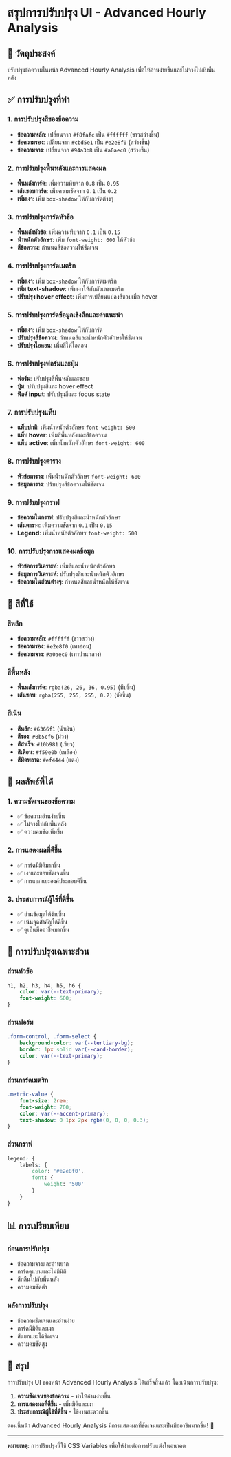 # สรุปการปรับปรุง UI - Advanced Hourly Analysis

## 🎯 วัตถุประสงค์
ปรับปรุงข้อความในหน้า Advanced Hourly Analysis เพื่อให้อ่านง่ายขึ้นและไม่จางไปกับพื้นหลัง

## ✅ การปรับปรุงที่ทำ

### 1. การปรับปรุงสีของข้อความ
- **ข้อความหลัก**: เปลี่ยนจาก `#f8fafc` เป็น `#ffffff` (ขาวสว่างขึ้น)
- **ข้อความรอง**: เปลี่ยนจาก `#cbd5e1` เป็น `#e2e8f0` (สว่างขึ้น)
- **ข้อความจาง**: เปลี่ยนจาก `#94a3b8` เป็น `#a0aec0` (สว่างขึ้น)

### 2. การปรับปรุงพื้นหลังและการแสดงผล
- **พื้นหลังการ์ด**: เพิ่มความทึบจาก `0.8` เป็น `0.95`
- **เส้นขอบการ์ด**: เพิ่มความชัดจาก `0.1` เป็น `0.2`
- **เพิ่มเงา**: เพิ่ม `box-shadow` ให้กับการ์ดต่างๆ

### 3. การปรับปรุงการ์ดหัวข้อ
- **พื้นหลังหัวข้อ**: เพิ่มความทึบจาก `0.1` เป็น `0.15`
- **น้ำหนักตัวอักษร**: เพิ่ม `font-weight: 600` ให้หัวข้อ
- **สีข้อความ**: กำหนดสีข้อความให้ชัดเจน

### 4. การปรับปรุงการ์ดเมตริก
- **เพิ่มเงา**: เพิ่ม `box-shadow` ให้กับการ์ดเมตริก
- **เพิ่ม text-shadow**: เพิ่มเงาให้กับตัวเลขเมตริก
- **ปรับปรุง hover effect**: เพิ่มการเปลี่ยนแปลงสีขอบเมื่อ hover

### 5. การปรับปรุงการ์ดข้อมูลเชิงลึกและคำแนะนำ
- **เพิ่มเงา**: เพิ่ม `box-shadow` ให้กับการ์ด
- **ปรับปรุงสีข้อความ**: กำหนดสีและน้ำหนักตัวอักษรให้ชัดเจน
- **ปรับปรุงไอคอน**: เพิ่มสีให้ไอคอน

### 6. การปรับปรุงฟอร์มและปุ่ม
- **ฟอร์ม**: ปรับปรุงสีพื้นหลังและขอบ
- **ปุ่ม**: ปรับปรุงสีและ hover effect
- **ฟิลด์ input**: ปรับปรุงสีและ focus state

### 7. การปรับปรุงแท็บ
- **แท็บปกติ**: เพิ่มน้ำหนักตัวอักษร `font-weight: 500`
- **แท็บ hover**: เพิ่มสีพื้นหลังและสีข้อความ
- **แท็บ active**: เพิ่มน้ำหนักตัวอักษร `font-weight: 600`

### 8. การปรับปรุงตาราง
- **หัวข้อตาราง**: เพิ่มน้ำหนักตัวอักษร `font-weight: 600`
- **ข้อมูลตาราง**: ปรับปรุงสีข้อความให้ชัดเจน

### 9. การปรับปรุงกราฟ
- **ข้อความในกราฟ**: ปรับปรุงสีและน้ำหนักตัวอักษร
- **เส้นตาราง**: เพิ่มความชัดจาก `0.1` เป็น `0.15`
- **Legend**: เพิ่มน้ำหนักตัวอักษร `font-weight: 500`

### 10. การปรับปรุงการแสดงผลข้อมูล
- **หัวข้อการวิเคราะห์**: เพิ่มสีและน้ำหนักตัวอักษร
- **ข้อมูลการวิเคราะห์**: ปรับปรุงสีและน้ำหนักตัวอักษร
- **ข้อความในส่วนต่างๆ**: กำหนดสีและน้ำหนักให้ชัดเจน

## 🎨 สีที่ใช้

### สีหลัก
- **ข้อความหลัก**: `#ffffff` (ขาวสว่าง)
- **ข้อความรอง**: `#e2e8f0` (เทาอ่อน)
- **ข้อความจาง**: `#a0aec0` (เทาปานกลาง)

### สีพื้นหลัง
- **พื้นหลังการ์ด**: `rgba(26, 26, 36, 0.95)` (ทึบขึ้น)
- **เส้นขอบ**: `rgba(255, 255, 255, 0.2)` (ชัดขึ้น)

### สีเน้น
- **สีหลัก**: `#6366f1` (น้ำเงิน)
- **สีรอง**: `#8b5cf6` (ม่วง)
- **สีสำเร็จ**: `#10b981` (เขียว)
- **สีเตือน**: `#f59e0b` (เหลือง)
- **สีผิดพลาด**: `#ef4444` (แดง)

## 📱 ผลลัพธ์ที่ได้

### 1. ความชัดเจนของข้อความ
- ✅ ข้อความอ่านง่ายขึ้น
- ✅ ไม่จางไปกับพื้นหลัง
- ✅ ความคมชัดเพิ่มขึ้น

### 2. การแสดงผลที่ดีขึ้น
- ✅ การ์ดมีมิติมากขึ้น
- ✅ เงาและขอบชัดเจนขึ้น
- ✅ การแยกแยะองค์ประกอบดีขึ้น

### 3. ประสบการณ์ผู้ใช้ที่ดีขึ้น
- ✅ อ่านข้อมูลได้ง่ายขึ้น
- ✅ เน้นจุดสำคัญได้ดีขึ้น
- ✅ ดูเป็นมืออาชีพมากขึ้น

## 🔧 การปรับปรุงเฉพาะส่วน

### ส่วนหัวข้อ
```css
h1, h2, h3, h4, h5, h6 {
    color: var(--text-primary);
    font-weight: 600;
}
```

### ส่วนฟอร์ม
```css
.form-control, .form-select {
    background-color: var(--tertiary-bg);
    border: 1px solid var(--card-border);
    color: var(--text-primary);
}
```

### ส่วนการ์ดเมตริก
```css
.metric-value {
    font-size: 2rem;
    font-weight: 700;
    color: var(--accent-primary);
    text-shadow: 0 1px 2px rgba(0, 0, 0, 0.3);
}
```

### ส่วนกราฟ
```css
legend: {
    labels: {
        color: '#e2e8f0',
        font: {
            weight: '500'
        }
    }
}
```

## 📊 การเปรียบเทียบ

### ก่อนการปรับปรุง
- ข้อความจางและอ่านยาก
- การ์ดดูแบนและไม่มีมิติ
- สีกลืนไปกับพื้นหลัง
- ความคมชัดต่ำ

### หลังการปรับปรุง
- ข้อความชัดเจนและอ่านง่าย
- การ์ดมีมิติและเงา
- สีแยกแยะได้ชัดเจน
- ความคมชัดสูง

## 🎯 สรุป

การปรับปรุง UI ของหน้า Advanced Hourly Analysis ได้เสร็จสิ้นแล้ว โดยเน้นการปรับปรุง:

1. **ความชัดเจนของข้อความ** - ทำให้อ่านง่ายขึ้น
2. **การแสดงผลที่ดีขึ้น** - เพิ่มมิติและเงา
3. **ประสบการณ์ผู้ใช้ที่ดีขึ้น** - ใช้งานสะดวกขึ้น

ตอนนี้หน้า Advanced Hourly Analysis มีการแสดงผลที่ชัดเจนและเป็นมืออาชีพมากขึ้น! 🎉

---

**หมายเหตุ**: การปรับปรุงนี้ใช้ CSS Variables เพื่อให้ง่ายต่อการปรับแต่งในอนาคต
